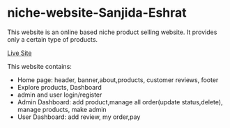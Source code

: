 # niche-website-Sanjida-Eshrat

This website is an online based niche product selling website. It provides only a certain type of products. 

[Live Site](https://niche-website-2.web.app/)

This website contains:
- Home page: header, banner,about,products, customer reviews, footer
- Explore products, Dashboard
- admin and user login/register
- Admin Dashboard: add product,manage all order(update status,delete), manage products, make admin
- User Dashboard: add review, my order,pay

